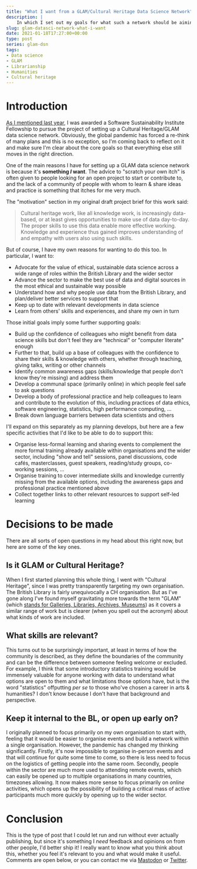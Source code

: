 ```yaml
---
title: "What I want from a GLAM/Cultural Heritage Data Science Network"
description: |
    In which I set out my goals for what such a network should be aiming to achieve, and seek feedback.
slug: glam-datasci-network-what-i-want
date: 2021-01-18T17:27:00+00:00
type: post
series: glam-dsn
tags:
- Data science
- GLAM
- Librarianship
- Humanities
- Cultural heritage
---
```


# Introduction

[As I mentioned last year](https://erambler.co.uk/blog/ssi-fellowship/), I was awarded a Software Sustainability Institute Fellowship to pursue the project of setting up a Cultural Heritage/GLAM data science network. Obviously, the global pandemic has forced a re-think of many plans and this is no exception, so I'm coming back to reflect on it and make sure I'm clear about the core goals so that everything else still moves in the right direction.

One of the main reasons I have for setting up a GLAM data science network is because it's **something *I* want**. The advice to "scratch your own itch" is often given to people looking for an open project to start or contribute to, and the lack of a community of people with whom to learn & share ideas and practice is something that itches for me very much.

The "motivation" section in my original draft project brief for this work said:

> Cultural heritage work, like all knowledge work, is increasingly data-based, or at least gives opportunities to make use of data day-to-day. The proper skills to use this data enable more effective working. Knowledge and experience thus gained improves understanding of and empathy with users also using such skills.

But of course, I have my own reasons for wanting to do this too. In particular, I want to:

-   Advocate for the value of ethical, sustainable data science across a wide range of roles within the British Library and the wider sector
-   Advance the sector to make the best use of data and digital sources in the most ethical and sustainable way possible
-   Understand how and why people use data from the British Library, and plan/deliver better services to support that
-   Keep up to date with relevant developments in data science
-   Learn from others' skills and experiences, and share my own in turn

Those initial goals imply some further supporting goals:

-   Build up the confidence of colleagues who might benefit from data science skills but don't feel they are "technical" or "computer literate" enough
-   Further to that, build up a base of colleagues with the confidence to share their skills & knowledge with others, whether through teaching, giving talks, writing or other channels
-   Identify common awareness gaps (skills/knowledge that people don't know they're missing) and address them
-   Develop a communal space (primarily online) in which people feel safe to ask questions
-   Develop a body of professional practice and help colleagues to learn and contribute to the evolution of this, including practices of data ethics, software engineering, statistics, high performance computing, &#x2026;
-   Break down language barriers between data scientists and others

I'll expand on this separately as my planning develops, but here are a few specific activities that I'd like to be able to do to support this:

-   Organise less-formal learning and sharing events to complement the more formal training already available within organisations and the wider sector, including "show and tell" sessions, panel discussions, code cafés, masterclasses, guest speakers, reading/study groups, co-working sessions, &#x2026;
-   Organise training to cover intermediate skills and knowledge currently missing from the available options, including the awareness gaps and professional practice mentioned above
-   Collect together links to other relevant resources to support self-led learning


# Decisions to be made

There are all sorts of open questions in my head about this right now, but here are some of the key ones.


## Is it GLAM or Cultural Heritage?

When I first started planning this whole thing, I went with "Cultural Heritage", since I was pretty transparently targeting my own organisation. The  British Library is fairly unequivocally a CH organisation. But as I've gone along I've found myself gravitating more towards the term "GLAM" (which [stands for Galleries, Libraries, Archives, Museums](https://en.wikipedia.org/wiki/GLAM_(industry))) as it covers a similar range of work but is clearer (when you spell out the acronym) about what kinds of work are included.


## What skills are relevant?

This turns out to be surprisingly important, at least in terms of how the community is described, as they define the boundaries of the community and can be the difference between someone feeling welcome or excluded. For example, I think that some introductory statistics training would be immensely valuable for anyone working with data to understand what options are open to them and what limitations those options have, but is the word "statistics" offputting *per se* to those who've chosen a career in arts & humanities? I don't know because I don't have that background and perspective.


## Keep it internal to the BL, or open up early on?

I originally planned to focus primarily on my own organisation to start with, feeling that it would be easier to organise events and build a network within a single organisation. However, the pandemic has changed my thinking significantly. Firstly, it's now impossible to organise in-person events and that will continue for quite some time to come, so there is less need to focus on the logistics of getting people into the same room. Secondly, people within the sector are much more used to attending remote events, which can easily be opened up to multiple organisations in many countries, timezones allowing. It now makes more sense to focus primarily on *online* activities, which opens up the possibility of building a critical mass of active participants much more quickly by opening up to the wider sector.


# Conclusion

This is the type of post that I could let run and run without ever actually publishing, but since it's something I *need* feedback and opinions on from other people, I'd better ship it! I really want to know what you think about this, whether you feel it's relevant to you and what would make it useful. Comments are open below, or you can contact me via [Mastodon](https://scholar.social/@petrichor) or [Twitter](https://twitter.com/jezcope).
